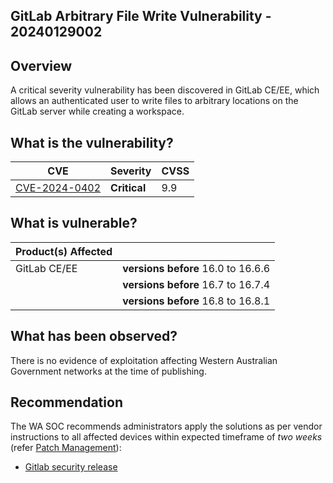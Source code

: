## GitLab Arbitrary File Write Vulnerability - 20240129002

## Overview

A critical severity vulnerability has been discovered in GitLab CE/EE, which allows an authenticated user to write files to arbitrary locations on the GitLab server while creating a workspace.

## What is the vulnerability?

| CVE                                                             | Severity     | CVSS |
| --------------------------------------------------------------- | ------------ | ---- |
| [CVE-2024-0402](https://nvd.nist.gov/vuln/detail/CVE-2024-0402) | **Critical** | 9.9  |

## What is vulnerable?

| Product(s) Affected |                                    |
| ------------------- | ---------------------------------- |
| GitLab CE/EE        | **versions before** 16.0 to 16.6.6 |
|                     | **versions before** 16.7 to 16.7.4 |
|                     | **versions before** 16.8 to 16.8.1 |

## What has been observed?

There is no evidence of exploitation affecting Western Australian Government networks at the time of publishing.

## Recommendation

The WA SOC recommends administrators apply the solutions as per vendor instructions to all affected devices within expected timeframe of *two weeks* (refer [Patch Management](../guidelines/patch-management.md)):

- [Gitlab security release](https://about.gitlab.com/releases/2024/01/25/critical-security-release-gitlab-16-8-1-released/#arbitrary-file-write-while-creating-workspace)

